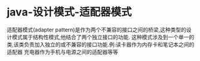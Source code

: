 # java-设计模式-适配器模式

适配器模式(adapter pattern)是作为两个不兼容的接口之间的桥梁,这种类型的设计模式属于结构性模式,他结合了两个独立接口的功能.
这种模式涉及到一个单一的类,该类负责加入独立的或不兼容的接口功能.例:读卡器作为内存卡和笔记本之间的适配器 充电器作为手机与电源之间的适配器等等



    
    

